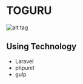 # TOGURU

![alt tag](https://travis-ci.org/syossan27/toguru.svg?branch=master)

## Using Technology
* Laravel
* phpunit
* gulp
